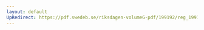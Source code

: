```yaml
---
layout: default
UpRedirect: https://pdf.swedeb.se/riksdagen-volumeG-pdf/199192/reg_199192/reg_199192_0276.pdf
---
```

